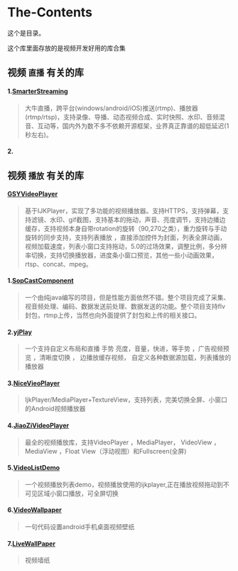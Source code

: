# The-Contents
这个是目录。

这个库里面存放的是视频开发好用的库合集

## 视频 `直播` 有关的库

#### 1.[SmarterStreaming](https://github.com/VideoPlayerCollections/SmarterStreaming)
> 大牛直播，跨平台(windows/android/iOS)推送(rtmp)、播放器(rtmp/rtsp)，支持录像、导播、动态视频合成、实时快照、水印、音频混音、互动等，国内外为数不多不依赖开源框架，业界真正靠谱的超低延迟(1秒左右)。

#### 2.


#### 


#### 


#### 


#### 


#### 


#### 


#### 


#### 


## 视频 `播放` 有关的库

#### [GSYVideoPlayer](https://github.com/CarGuo/GSYVideoPlayer)
> 基于IJKPlayer，实现了多功能的视频播放器。支持HTTPS，支持弹幕，支持滤镜、水印、gif截图，支持基本的拖动，声音、亮度调节，支持边播边缓存，支持视频本身自带rotation的旋转（90,270之类），重力旋转与手动旋转的同步支持，支持列表播放 ，直接添加控件为封面，列表全屏动画，视频加载速度，列表小窗口支持拖动，5.0的过场效果，调整比例，多分辨率切换，支持切换播放器，进度条小窗口预览，其他一些小动画效果，rtsp、concat、mpeg。

#### 1.[SopCastComponent](https://github.com/AweiLoveAndroid/SopCastComponent)
> 一个由纯java编写的项目，但是性能方面依然不错。整个项目完成了采集、 视音频处理、编码、数据发送前处理、数据发送的功能。整个项目支持flv封包，rtmp上传，当然也向外面提供了封包和上传的相关接口。

#### 2.[yjPlay](https://github.com/AweiLoveAndroid/yjPlay)
> 一个支持自定义布局和直播 手势 亮度，音量，快进，等手势 ，广告视频预览 ，清晰度切换 ， 边播放缓存视频， 自定义各种数据源加载，列表播放的播放器

#### 3.[NiceVieoPlayer](https://github.com/AweiLoveAndroid/NiceVieoPlayer)
> IjkPlayer/MediaPlayer+TextureView，支持列表，完美切换全屏、小窗口的Android视频播放器

#### 4.[JiaoZiVideoPlayer](https://github.com/AweiLoveAndroid/JiaoZiVideoPlayer)
> 最全的视频播放库，支持VideoPlayer ，MediaPlayer， VideoView ，MediaView ，Float View（浮动视图）和Fullscreen(全屏)

#### 5.[VideoListDemo](https://github.com/AweiLoveAndroid/VideoListDemo)
> 一个视频播放列表demo，视频播放使用的ijkplayer,正在播放视频拖动到不可见区域小窗口播放，可全屏切换

#### 6.[VideoWallpaper](https://github.com/AweiLoveAndroid/VideoWallpaper)
> 一句代码设置android手机桌面视频壁纸

#### 7.[LiveWallPaper](https://github.com/AweiLoveAndroid/LiveWallPaper)
> 视频墙纸
